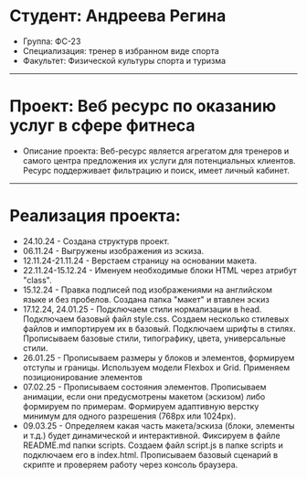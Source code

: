 # Студент: Андреева Регина
- Группа: ФС-23
- Специализация: тренер в избранном виде спорта
- Факультет: Физической культуры спорта и туризма
---
# Проект: Веб ресурс по оказанию услуг в сфере фитнеса
- Описание проекта: Веб-ресурс является агрегатом для тренеров и самого центра предложения их услуги для потенциальных клиентов. Ресурс поддерживает фильтрацию и поиск, имеет личный кабинет.
---
# Реализация проекта:
- 24.10.24 - Создана структурв проект. 
- 06.11.24 - Выгружены изображения из эскиза.
- 12.11.24-21.11.24 - Верстаем страницу на основании макета.
- 22.11.24-15.12.24 - Именуем необходимые блоки HTML через атрибут "class".
- 15.12.24 - Правка подписей под изображениями на английском языке и без пробелов. Создана папка "макет" и втавлен эскиз  
- 17.12.24, 24.01.25 - Подключаем стили нормализации в head. Подключаем базовый файл style.css. Создаем несколько стилевых файлов и импортируем их в базовый. Подключаем шрифты в стилях. Прописываем базовые стили, типографику, цвета, универсальные стили.
- 26.01.25 - Прописываем размеры у блоков и элементов, формируем отступы и границы. Используем модели Flexbox и Grid. Применяем позиционирование элементов
- 07.02.25 - Прописываем состояния элементов. Прописываем анимации, если они предусмотрены макетом (эскизом) либо формируем по примерам. Формируем адаптивную верстку минимум для одного разрешения (768px или 1024px).
- 09.03.25 - Определяем какая часть макета/эскиза (блоки, элементы и т.д.) будет динамической и интерактивной. Фиксируем в файле README.md папки scripts. Создаем файл script.js в папке scripts и подключаем его в index.html. Прописываем базовый сценарий в скрипте и проверяем работу через консоль браузера.